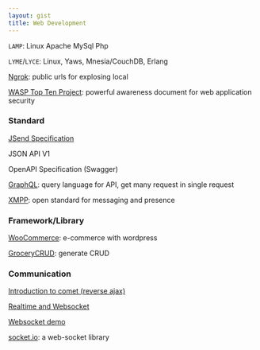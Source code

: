 ```yaml
---
layout: gist
title: Web Development
---
```


`LAMP`: Linux Apache MySql Php

`LYME`/`LYCE`: Linux, Yaws, Mnesia/CouchDB, Erlang  

[Ngrok](https://ngrok.com/): public urls for explosing local

[WASP Top Ten Project](https://www.owasp.org/index.php/Category:OWASP_Top_Ten_Project): powerful awareness document for web application security

### Standard

[JSend Specification](https://github.com/omniti-labs/jsend)

JSON API V1

OpenAPI Specification (Swagger)

[GraphQL](https://graphql.org/): query language for API, get many request in single request

[XMPP](https://xmpp.org/): open standard for messaging and presence

### Framework/Library

[WooCommerce](https://woocommerce.com/): e-commerce with wordpress

[GroceryCRUD](https://www.grocerycrud.com/): generate CRUD

### Communication

[Introduction to comet (reverse ajax)](https://www.ibm.com/developerworks/library/wa-reverseajax1/index.html)

[Realtime and Websocket](https://www.slideshare.net/peterlubbers/html5-real-time-and-websocket/88-Types_of_Proxy_Servers_httpwwwinfoqcomarticlesWebSocketsProxyServers)

[Websocket demo](https://www.websocket.org/index.html)

[socket.io](https://socket.io/): a web-socket library
